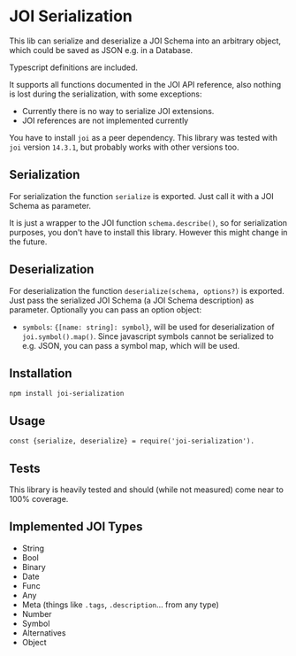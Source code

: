 # JOI Serialization

This lib can serialize and deserialize a JOI Schema into an arbitrary object, which could be saved as JSON e.g. in a Database.

Typescript definitions are included.

It supports all functions documented in the JOI API reference, also nothing is lost during the serialization, with some exceptions:

- Currently there is no way to serialize JOI extensions.
- JOI references are not implemented currently


You have to install `joi` as a peer dependency. This library was tested with `joi` version `14.3.1`, but probably works with other versions too.

## Serialization

For serialization the function `serialize` is exported. Just call it with a JOI Schema as parameter.

It is just a wrapper to the JOI function `schema.describe()`, so for serialization purposes, you don't have to install this library. However this might change in the future.

## Deserialization

For deserialization the function `deserialize(schema, options?)` is exported. Just pass the serialized JOI Schema (a JOI Schema description) as parameter. Optionally you can pass an option object:
- `symbols`: `{[name: string]: symbol}`, will be used for deserialization of `joi.symbol().map()`. Since javascript symbols cannot be serialized to e.g. JSON, you can pass a symbol map, which will be used.  

## Installation

`npm install joi-serialization`

## Usage

`const {serialize, deserialize} = require('joi-serialization').`

## Tests

This library is heavily tested and should (while not measured) come near to 100% coverage.

## Implemented JOI Types

- String
- Bool
- Binary
- Date
- Func
- Any
- Meta (things like `.tags`, `.description`... from any type)
- Number
- Symbol
- Alternatives
- Object
